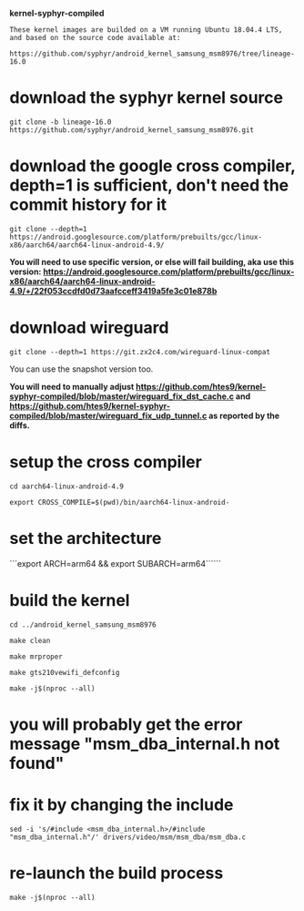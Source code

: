 **kernel-syphyr-compiled**

```
These kernel images are builded on a VM running Ubuntu 18.04.4 LTS, and based on the source code available at:

https://github.com/syphyr/android_kernel_samsung_msm8976/tree/lineage-16.0
```

# download the syphyr kernel source

```git clone -b lineage-16.0 https://github.com/syphyr/android_kernel_samsung_msm8976.git```

# download the google cross compiler, depth=1 is sufficient, don't need the commit history for it

```git clone --depth=1 https://android.googlesource.com/platform/prebuilts/gcc/linux-x86/aarch64/aarch64-linux-android-4.9/```

**You will need to use specific version, or else will fail building, aka use this version: https://android.googlesource.com/platform/prebuilts/gcc/linux-x86/aarch64/aarch64-linux-android-4.9/+/22f053ccdfd0d73aafcceff3419a5fe3c01e878b**

# download wireguard

```git clone --depth=1 https://git.zx2c4.com/wireguard-linux-compat```

You can use the snapshot version too.

**You will need to manually adjust https://github.com/htes9/kernel-syphyr-compiled/blob/master/wireguard_fix_dst_cache.c
and https://github.com/htes9/kernel-syphyr-compiled/blob/master/wireguard_fix_udp_tunnel.c as reported by the diffs.**

# setup the cross compiler
```cd aarch64-linux-android-4.9```

```export CROSS_COMPILE=$(pwd)/bin/aarch64-linux-android-```

# set the architecture
```export ARCH=arm64 && export SUBARCH=arm64``````

# build the kernel
```cd ../android_kernel_samsung_msm8976```

```make clean```

```make mrproper```

```make gts210vewifi_defconfig```

```make -j$(nproc --all)```

# you will probably get the error message "msm_dba_internal.h not found"
# fix it by changing the include
```sed -i 's/#include <msm_dba_internal.h>/#include "msm_dba_internal.h"/' drivers/video/msm/msm_dba/msm_dba.c```

# re-launch the build process
```make -j$(nproc --all)```
